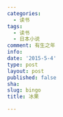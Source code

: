 ```yaml
---
categories:
  - 读书
tags:
  - 读书
  - 日本小说
comment: 有生之年
info: 
date: '2015-5-4'
type: post
layout: post
published: false
sha: 
slug: bingo
title: 冰果

---
```

